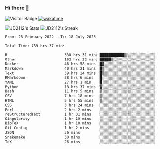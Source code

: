 ### Hi there 👋
![Visitor Badge](https://visitor-badge.laobi.icu/badge?page_id=JD2112.JD2112)
[![wakatime](https://github.com/JD2112/JD2112/actions/workflows/waka-readme.yml/badge.svg)](https://github.com/JD2112/JD2112/actions/workflows/waka-readme.yml)
<!--
**JD2112/JD2112** is a ✨ _special_ ✨ repository because its `README.md` (this file) appears on your GitHub profile.

Here are some ideas to get you started:

- 🔭 I’m currently working on ...
- 🌱 I’m currently learning ...
- 👯 I’m looking to collaborate on ...
- 🤔 I’m looking for help with ...
- 💬 Ask me about ...
- 📫 How to reach me: ...
- 😄 Pronouns: ...
- ⚡ Fun fact: ...
![JD2112's Top Languages](https://github-readme-stats.vercel.app/api/top-langs/?username=JD2112&theme=vue-dark&show_icons=true&hide_border=true&layout=compact)
-->
![JD2112's Stats](https://github-readme-stats.vercel.app/api?username=JD2112&theme=vue-dark&show_icons=true&hide_border=true&count_private=true)
![JD2112's Streak](https://github-readme-streak-stats.herokuapp.com/?user=JD2112&theme=vue-dark&hide_border=true)




<!--START_SECTION:waka-->

```txt
From: 28 February 2022 - To: 18 July 2023

Total Time: 739 hrs 37 mins

R                          338 hrs 31 mins ███████████▒░░░░░░░░░░░░░   45.77 %
Other                      162 hrs 22 mins █████▒░░░░░░░░░░░░░░░░░░░   21.95 %
Docker                     46 hrs 58 mins  █▓░░░░░░░░░░░░░░░░░░░░░░░   06.35 %
Markdown                   40 hrs 21 mins  █▒░░░░░░░░░░░░░░░░░░░░░░░   05.46 %
Text                       39 hrs 24 mins  █▒░░░░░░░░░░░░░░░░░░░░░░░   05.33 %
RMarkdown                  28 hrs 6 mins   █░░░░░░░░░░░░░░░░░░░░░░░░   03.80 %
YAML                       27 hrs 1 min    █░░░░░░░░░░░░░░░░░░░░░░░░   03.65 %
Python                     18 hrs 37 mins  ▓░░░░░░░░░░░░░░░░░░░░░░░░   02.52 %
Bash                       11 hrs 5 mins   ▒░░░░░░░░░░░░░░░░░░░░░░░░   01.50 %
CSV                        7 hrs 18 mins   ▒░░░░░░░░░░░░░░░░░░░░░░░░   00.99 %
HTML                       5 hrs 55 mins   ▒░░░░░░░░░░░░░░░░░░░░░░░░   00.80 %
CSS                        3 hrs 24 mins   ░░░░░░░░░░░░░░░░░░░░░░░░░   00.46 %
Perl                       2 hrs 2 mins    ░░░░░░░░░░░░░░░░░░░░░░░░░   00.28 %
reStructuredText           1 hr 31 mins    ░░░░░░░░░░░░░░░░░░░░░░░░░   00.21 %
Singularity                1 hr 19 mins    ░░░░░░░░░░░░░░░░░░░░░░░░░   00.18 %
BibTeX                     1 hr 10 mins    ░░░░░░░░░░░░░░░░░░░░░░░░░   00.16 %
Git Config                 1 hr 2 mins     ░░░░░░░░░░░░░░░░░░░░░░░░░   00.14 %
JSON                       36 mins         ░░░░░░░░░░░░░░░░░░░░░░░░░   00.08 %
Snakemake                  30 mins         ░░░░░░░░░░░░░░░░░░░░░░░░░   00.07 %
TeX                        26 mins         ░░░░░░░░░░░░░░░░░░░░░░░░░   00.06 %
```

<!--END_SECTION:waka-->

